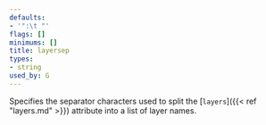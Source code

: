 ```yaml
---
defaults:
- '":\t "'
flags: []
minimums: []
title: layersep
types:
- string
used_by: G
---
```

Specifies the separator characters used to split the [`layers`]({{< ref "layers.md" >}}) attribute into a list of layer names.
